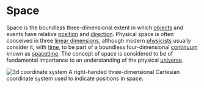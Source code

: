 # Space

Space is the boundless three-dimensional extent in which [objects](physical_object.md) and events have relative [position](position_geometry.md) and [direction](orientation_geometry). Physical space is often conceived in three [linear dimensions](dimension.md), although modern [physicists](physics.md) usually consider it, with [time](time.md), to be part of a boundless four-dimensional [continuum](continuum.md) known as [spacetime](spacetime.md). The concept of space is considered to be of fundamental importance to an understanding of the physical [universe](universe.md). 

<div markdown="1" class="sidebar">

![3d coordinate system](330px-3D_coordinate_system.svg.png)
A right-handed three-dimensional Cartesian coordinate system used to indicate positions in space.

</div>
